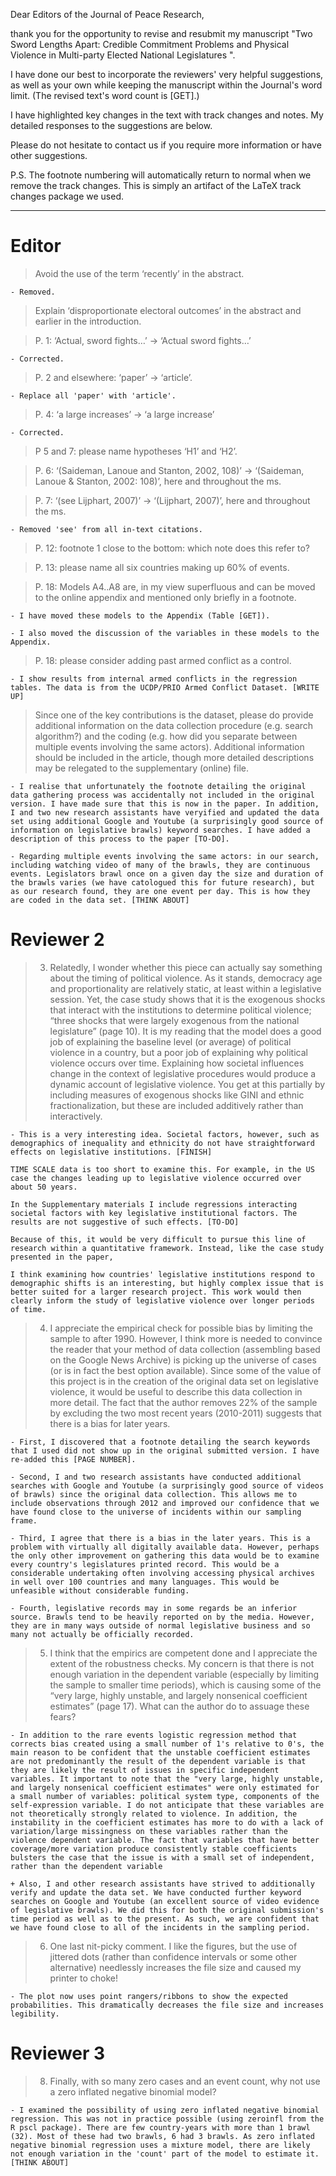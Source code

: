 Dear Editors of the Journal of Peace Research,

thank you for the opportunity to revise and resubmit my manuscript "Two Sword Lengths Apart: Credible Commitment Problems and Physical Violence in Multi-party Elected National Legislatures
".

I have done our best to incorporate the reviewers' very helpful suggestions, as well as your own while keeping the manuscript within the Journal's word limit. (The revised text's word count is [GET].)

I have highlighted key changes in the text with track changes and notes. My detailed responses to the suggestions are below.

Please do not hesitate to contact us if you require more information or have other suggestions.

P.S. The footnote numbering will automatically return to normal when we remove the track changes. This is simply an artifact of the LaTeX track changes package we used.

-------------------

# Editor

> Avoid the use of the term ‘recently’ in the abstract.

    - Removed.

> Explain ‘disproportionate electoral outcomes’ in the abstract and earlier in the introduction.

> P. 1: ‘Actual, sword fights…’ -> ‘Actual sword fights…’

    - Corrected.

> P. 2 and elsewhere: ‘paper’ -> ‘article’.

    - Replace all 'paper' with 'article'.

> P. 4: ‘a large increases’ -> ‘a large increase’

    - Corrected.

> P 5 and 7: please name hypotheses ‘H1’ and ‘H2’.

> P. 6: ‘(Saideman, Lanoue and Stanton, 2002, 108)’ -> ‘(Saideman, Lanoue & Stanton, 2002: 108)’, here and throughout the ms.

> P. 7: ‘(see Lijphart, 2007)’ -> ‘(Lijphart, 2007)’, here and throughout the ms.  

    - Removed 'see' from all in-text citations.

> P. 12: footnote 1 close to the bottom: which note does this refer to?

> P. 13: please name all six countries making up 60% of events.

> P. 18: Models A4..A8 are, in my view superfluous and can be moved to the online appendix and mentioned only briefly in a footnote.

    - I have moved these models to the Appendix (Table [GET]).

    - I also moved the discussion of the variables in these models to the Appendix. 

> P. 18: please consider adding past armed conflict as a control.

    - I show results from internal armed conflicts in the regression tables. The data is from the UCDP/PRIO Armed Conflict Dataset. [WRITE UP]

> Since one of the key contributions is the dataset, please do provide additional information on the data collection procedure (e.g. search algorithm?) and the coding (e.g. how did you separate between multiple events involving the same actors). Additional information should be included in the article, though more detailed descriptions may be relegated to the supplementary (online) file.

    - I realise that unfortunately the footnote detailing the original data gathering process was accidentally not included in the original version. I have made sure that this is now in the paper. In addition, I and two new research assistants have veryified and updated the data set using additional Google and Youtube (a surprisingly good source of information on legislative brawls) keyword searches. I have added a description of this process to the paper [TO-DO].

    - Regarding multiple events involving the same actors: in our search, including watching video of many of the brawls, they are continuous events. Legislators brawl once on a given day the size and duration of the brawls varies (we have catologued this for future research), but as our research found, they are one event per day. This is how they are coded in the data set. [THINK ABOUT]

# Reviewer 2



> 3. Relatedly, I wonder whether this piece can actually say something about the timing of political violence. As it stands, democracy age and proportionality are relatively static, at least within a legislative session. Yet, the case study shows that it is the exogenous shocks that interact with the institutions to determine political violence; “three shocks that were largely exogenous from the national legislature” (page 10). It is my reading that the model does a good job of explaining the baseline level (or average) of political violence in a country, but a poor job of explaining why political violence occurs over time. Explaining how societal influences change in the context of legislative procedures would produce a dynamic account of legislative violence. You get at this partially by including measures of exogenous shocks like GINI and ethnic fractionalization, but these are included additively rather than interactively.

    - This is a very interesting idea. Societal factors, however, such as demographics of inequality and ethnicity do not have straightforward effects on legislative institutions. [FINISH]

    TIME SCALE data is too short to examine this. For example, in the US case the changes leading up to legislative violence occurred over about 50 years.

    In the Supplementary materials I include regressions interacting societal factors with key legislative institutional factors. The results are not suggestive of such effects. [TO-DO]

    Because of this, it would be very difficult to pursue this line of research within a quantitative framework. Instead, like the case study presented in the paper,  

    I think examining how countries' legislative institutions respond to demographic shifts is an interesting, but highly complex issue that is better suited for a larger research project. This work would then clearly inform the study of legislative violence over longer periods of time.


> 4. I appreciate the empirical check for possible bias by limiting the sample to after 1990. However, I think more is needed to convince the reader that your method of data collection (assembling based on the Google News Archive) is picking up the universe of cases (or is in fact the best option available). Since some of the value of this project is in the creation of the original data set on legislative violence, it would be useful to describe this data collection in more detail. The fact that the author removes 22% of the sample by excluding the two most recent years (2010-2011) suggests that there is a bias for later years.

    - First, I discovered that a footnote detailing the search keywords that I used did not show up in the original submitted version. I have re-added this [PAGE NUMBER].

    - Second, I and two research assistants have conducted additional searches with Google and Youtube (a surprisingly good source of videos of brawls) since the original data collection. This allows me to include observations through 2012 and improved our confidence that we have found close to the universe of incidents within our sampling frame.

    - Third, I agree that there is a bias in the later years. This is a problem with virtually all digitally available data. However, perhaps the only other improvement on gathering this data would be to examine every country's legislatures printed record. This would be a considerable undertaking often involving accessing physical archives in well over 100 countries and many languages. This would be unfeasible without considerable funding.

    - Fourth, legislative records may in some regards be an inferior source. Brawls tend to be heavily reported on by the media. However, they are in many ways outside of normal legislative business and so many not actually be officially recorded.



> 5. I think that the empirics are competent done and I appreciate the extent of the robustness checks. My concern is that there is not enough variation in the dependent variable (especially by limiting the sample to smaller time periods), which is causing some of the “very large, highly unstable, and largely nonsenical coefficient estimates” (page 17). What can the author do to assuage these fears?

    - In addition to the rare events logistic regression method that corrects bias created using a small number of 1's relative to 0's, the main reason to be confident that the unstable coefficient estimates are not predominantly the result of the dependent variable is that they are likely the result of issues in specific independent variables. It important to note that the "very large, highly unstable, and largely nonsenical coefficient estimates" were only estimated for a small number of variables: political system type, components of the self-expression variable. I do not anticipate that these variables are not theoretically strongly related to violence. In addition, the instability in the coefficient estimates has more to do with a lack of variation/large missingness on these variables rather than the violence dependent variable. The fact that variables that have better coverage/more variation produce consistently stable coefficients bulsters the case that the issue is with a small set of independent, rather than the dependent variable

    + Also, I and other research assistants have strived to additionally verify and update the data set. We have conducted further keyword searches on Google and Youtube (an excellent source of video evidence of legislative brawls). We did this for both the original submission's time period as well as to the present. As such, we are confident that we have found close to all of the incidents in the sampling period.

> 6. One last nit-picky comment. I like the figures, but the use of jittered dots (rather than confidence intervals or some other alternative) needlessly increases the file size and caused my printer to choke!

    - The plot now uses point rangers/ribbons to show the expected probabilities. This dramatically decreases the file size and increases legibility.


# Reviewer 3

> 8. Finally, with so many zero cases and an event count, why not use a zero inflated negative binomial model?

    - I examined the possibility of using zero inflated negative binomial regression. This was not in practice possible (using zeroinfl from the R pscl package). There are few country-years with more than 1 brawl (32). Most of these had two brawls, 6 had 3 brawls. As zero inflated negative binomial regression uses a mixture model, there are likely not enough variation in the 'count' part of the model to estimate it. [THINK ABOUT]  
